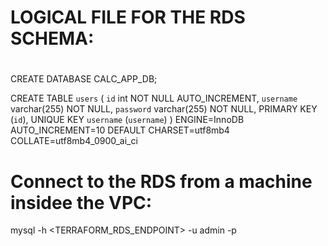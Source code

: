 
# LOGICAL FILE FOR THE RDS SCHEMA:
#
CREATE DATABASE CALC_APP_DB;

CREATE TABLE `users` (
  `id` int NOT NULL AUTO_INCREMENT,
  `username` varchar(255) NOT NULL,
  `password` varchar(255) NOT NULL,
  PRIMARY KEY (`id`),
  UNIQUE KEY `username` (`username`)
) ENGINE=InnoDB AUTO_INCREMENT=10 DEFAULT CHARSET=utf8mb4 COLLATE=utf8mb4_0900_ai_ci


# Connect to the RDS from a machine insidee the VPC:
mysql -h <TERRAFORM_RDS_ENDPOINT> -u admin -p